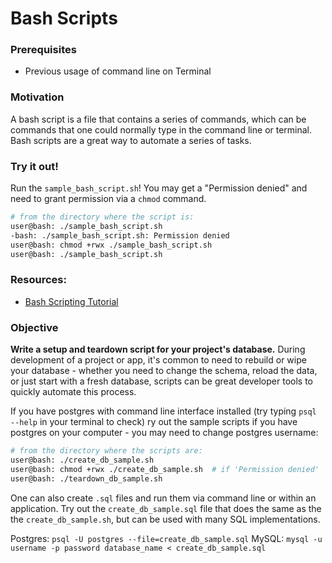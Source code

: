 # Bash Scripts

### Prerequisites

- Previous usage of command line on Terminal 

### Motivation

A bash script is a file that contains a series of commands, which can be commands that one could normally type in the command line or terminal. Bash scripts are a great way to automate a series of tasks. 


### Try it out! 
Run the `sample_bash_script.sh`! You may get a "Permission denied" and need to grant permission via a `chmod` command. 

```sh
# from the directory where the script is:
user@bash: ./sample_bash_script.sh
-bash: ./sample_bash_script.sh: Permission denied
user@bash: chmod +rwx ./sample_bash_script.sh
user@bash: ./sample_bash_script.sh
```


### Resources: 
- [Bash Scripting Tutorial](https://ryanstutorials.net/bash-scripting-tutorial/)

### Objective

**Write a setup and teardown script for your project's database.**
During development of a project or app, it's common to need to rebuild or wipe your database - whether you need to change the schema, reload the data, or just start with a fresh database, scripts can be great developer tools to quickly automate this process. 

If you have postgres with command line interface installed (try typing `psql --help` in your terminal to check) ry out the sample scripts if you have postgres on your computer - you may need to change postgres username: 
```sh
# from the directory where the scripts are:
user@bash: ./create_db_sample.sh
user@bash: chmod +rwx ./create_db_sample.sh  # if 'Permission denied' 
user@bash: ./teardown_db_sample.sh
```


One can also create `.sql` files and run them via command line or within an application. Try out the `create_db_sample.sql` file that does the same as the the `create_db_sample.sh`, but can be used with many SQL implementations. 

Postgres: `psql -U postgres --file=create_db_sample.sql`
MySQL: `mysql -u username -p password database_name < create_db_sample.sql`


